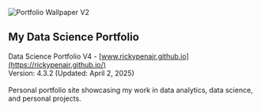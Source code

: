![Portfolio Wallpaper V2](https://github.com/user-attachments/assets/0e2c722e-752e-4791-b5d4-37af583ae3ca)

## My Data Science Portfolio

Data Science Portfolio V4 - [www.rickypenajr.github.io](https://rickypenajr.github.io/)
<br>
Version: 4.3.2 (Updated: April 2, 2025)
<br>
<br>
Personal portfolio site showcasing my work in data analytics, data science, and personal projects.

